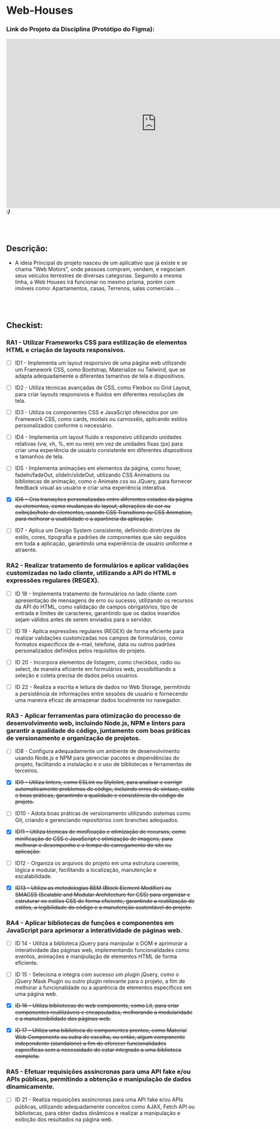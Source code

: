 # Web-Houses

### Link do Projeto da Disciplina (Protótipo do Figma):
***[<iframe style="border: 1px solid rgba(0, 0, 0, 0.1);" width="800" height="450" src="https://www.figma.com/embed?embed_host=share&url=https%3A%2F%2Fwww.figma.com%2Ffile%2FGwcaTUmYjoZWeCyHlclrIL%2FUntitled%3Ftype%3Ddesign%26node-id%3D0%253A1%26mode%3Ddesign%26t%3DFNMsfwqw4BlLUMzL-1" allowfullscreen></iframe>](https://www.figma.com/file/GwcaTUmYjoZWeCyHlclrIL/Untitled?type=design&node-id=0%3A1&mode=design&t=FNMsfwqw4BlLUMzL-1)    :)***

</br>
</br>

## Descrição:
    
   * A ideia Principal do projeto nasceu de um aplicativo que já existe e se chama "Web Motors", onde pessoas compram, vendem, e negociam seus veículos terrestres de diversas categorias. Seguindo a mesma linha, a Web Houses irá funcionar no mesmo prisma, porém com imóveis como: Apartamentos, casas, Terrenos, salas comerciais ...

</br>
</br>

## Checkist:

### RA1 - Utilizar Frameworks CSS para estilização de elementos HTML e criação de layouts responsivos.
- [ ] ID1 - Implementa um layout responsivo de uma página web utilizando um Framework CSS, como Bootstrap, Materialize ou Tailwind, que se adapta adequadamente a diferentes tamanhos de tela e dispositivos.

- [ ] ID2 - Utiliza técnicas avançadas de CSS, como Flexbox ou Grid Layout, para criar layouts responsivos e fluidos em diferentes resoluções de tela.

- [ ] ID3 - Utiliza os componentes CSS e JavaScript oferecidos por um Framework CSS, como cards, modais ou carrosséis, aplicando estilos personalizados conforme o necessário.

- [ ] ID4 - Implementa um layout fluido e responsivo utilizando unidades relativas (vw, vh, %, em ou rem) em vez de unidades fixas (px) para criar uma experiência de usuário consistente em diferentes dispositivos e tamanhos de tela.

- [ ] ID5 - Implementa animações em elementos da página, como hover, fadeIn/fadeOut, slideIn/slideOut, utilizando CSS Animations ou bibliotecas de animação, como o Animate.css ou JQuery, para fornecer feedback visual ao usuário e criar uma experiência interativa.

- [x] ~~ID6 - Cria transições personalizadas entre diferentes estados da página ou elementos, como mudanças de layout, alterações de cor ou exibição/hide de elementos, usando CSS Transitions ou CSS Animation, para melhorar a usabilidade e a aparência da aplicação.~~

- [ ] ID7 - Aplica um Design System consistente, definindo diretrizes de estilo, cores, tipografia e padrões de componentes que são seguidos em toda a aplicação, garantindo uma experiência de usuário uniforme e atraente.

      
### RA2 - Realizar tratamento de formulários e aplicar validações customizadas no lado cliente, utilizando a API do HTML e expressões regulares (REGEX).

- [ ] ID 18 - Implementa tratamento de formulários no lado cliente com apresentação de mensagens de erro ou sucesso, utilizando os recursos da API do HTML, como validação de campos obrigatórios, tipo de entrada e limites de caracteres, garantindo que os dados inseridos sejam válidos antes de serem enviados para o servidor.

- [ ] ID 19 - Aplica expressões regulares (REGEX) de forma eficiente para realizar validações customizadas nos campos de formulários, como formatos específicos de e-mail, telefone, data ou outros padrões personalizados definidos pelos requisitos do projeto.

- [ ] ID 20 - Incorpora elementos de listagem, como checkbox, radio ou select, de maneira eficiente em formulários web, possibilitando a seleção e coleta precisa de dados pelos usuários.

- [ ] ID 22 - Realiza a escrita e leitura de dados no Web Storage, permitindo a persistência de informações entre sessões de usuário e fornecendo uma maneira eficaz de armazenar dados localmente no navegador.


### RA3 - Aplicar ferramentas para otimização do processo de desenvolvimento web, incluindo Node.js, NPM e linters para garantir a qualidade do código, juntamento com boas práticas de versionamento e organização de projetos.
- [ ] ID8 - Configura adequadamente um ambiente de desenvolvimento usando Node.js e NPM para gerenciar pacotes e dependências do projeto, facilitando a instalação e o uso de bibliotecas e ferramentas de terceiros.
- [x] ~~ID9 - Utiliza linters, como ESLint ou Stylelint, para analisar e corrigir automaticamente problemas de código, incluindo erros de sintaxe, estilo e boas práticas, garantindo a qualidade e consistência do código do projeto.~~
- [ ] ID10 - Adota boas práticas de versionamento utilizando sistemas como Git, criando e gerenciando repositórios com branches adequados.
- [x] ~~ID11 - Utiliza técnicas de minificação e otimização de recursos, como minificação de CSS e JavaScript e otimização de imagens, para melhorar o desempenho e o tempo de carregamento do site ou aplicação.~~
- [ ] ID12 - Organiza os arquivos do projeto em uma estrutura coerente, lógica e modular, facilitando a localização, manutenção e escalabilidade.
- [x] ~~ID13 - Utiliza as metodologias BEM (Block Element Modifier) ou SMACSS (Scalable and Modular Architecture for CSS) para organizar e estruturar os estilos CSS de forma eficiente, garantindo a reutilização de estilos, a legibilidade do código e a manutenção sustentável do projeto.~~

      
### RA4 - Aplicar bibliotecas de funções e componentes em JavaScript para aprimorar a interatividade de páginas web.
- [ ] ID 14 - Utiliza a biblioteca jQuery para manipular o DOM e aprimorar a interatividade das páginas web, implementando funcionalidades como eventos, animações e manipulação de elementos HTML de forma eficiente. 
- [ ] ID 15 - Seleciona e integra com sucesso um plugin jQuery, como o jQuery Mask Plugin ou outro plugin relevante para o projeto, a fim de melhorar a funcionalidade ou a aparência de elementos específicos em uma página web. 
- [x] ~~ID 16 - Utiliza bibliotecas de web components, como Lit, para criar componentes reutilizáveis e encapsulados, melhorando a modularidade e a manutenibilidade das páginas web.~~
- [x] ~~ID 17 - Utiliza uma biblioteca de componentes prontos, como Material Web Components ou outra de escolha, ou então, algum componente independente (standalone) a fim de oferecer funcionalidades específicas sem a necessidade de estar integrado a uma biblioteca completa.~~

      
### RA5 - Efetuar requisições assíncronas para uma API fake e/ou APIs públicas, permitindo a obtenção e manipulação de dados dinamicamente.
- [ ] ID 21 - Realiza requisições assíncronas para uma API fake e/ou APIs públicas, utilizando adequadamente conceitos como AJAX, Fetch API ou bibliotecas, para obter dados dinâmicos e realizar a manipulação e exibição dos resultados na página web.
